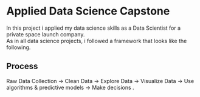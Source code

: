 # Applied Data Science Capstone

In this project i applied my data science skills as a Data Scientist for a private space launch company. <br />
As in all data science projects, i followed a framework that looks like the following. 

## Process
Raw Data Collection -> Clean Data -> Explore Data -> Visualize Data -> Use algorithms & predictive models -> Make decisions .
